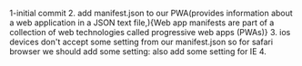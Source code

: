 1-initial commit
2. add manifest.json to our PWA(provides information about a web application in a JSON text file,){Web app manifests are part of a collection of web technologies called progressive web apps (PWAs)}
3. ios devices don't accept some setting from our manifest.json so for safari browser we should add some setting: also add some setting for IE
4. 